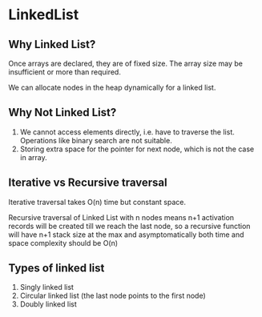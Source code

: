 # LinkedList

## Why Linked List?
Once arrays are declared, they are of fixed size. The array size may be insufficient or more than required.

We can allocate nodes in the heap dynamically for a linked list.

## Why Not Linked List?
1. We cannot access elements directly, i.e. have to traverse the list. Operations like binary search are not suitable.
2. Storing extra space for the pointer for next node, which is not the case in array.

## Iterative vs Recursive traversal
Iterative traversal takes O(n) time but constant space.

Recursive traversal of Linked List with n nodes means n+1 activation records will be created till we reach the last node, so a recursive function will have n+1 stack size at the max and asymptomatically both time and space complexity should be O(n)

## Types of linked list

1. Singly linked list
2. Circular linked list (the last node points to the first node)
3. Doubly linked list
